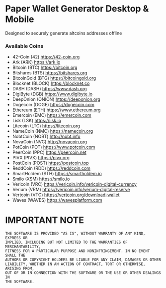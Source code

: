 # Paper Wallet Generator Desktop & Mobile

Designed to securely generate altcoins addresses offline

### Available Coins

- 42-Coin (42) https://42-coin.org
- Ark (ARK) https://ark.io
- Bitcoin (BTC) https://bitcoin.org
- Bitshares (BTS) https://bitshares.org
- BitcoinGold (BTG) https://bitcoingold.org
- Blocknet (BLOCK) https://blocknet.co
- DASH (DASH) https://www.dash.org
- DigiByte (DGB) https://www.digibyte.io
- DeepOnion (ONION) https://deeponion.org
- Dogecoin (DOGE) https://dogecoin.com
- Ethereum (ETH) https://www.ethereum.org
- Emercoin (EMC) https://emercoin.com
- Lisk (LSK) https://lisk.io
- Litecoin (LTC) https://litecoin.org
- NameCoin (NMC) https://namecoin.org
- NobtCoin (NOBT) http://nobt.info
- NovaCoin (NVC) http://novacoin.org
- PotCoin (POT) https://www.potcoin.com
- PeerCoin (PPC) https://peercoin.net
- PIVX (PIVX) https://pivx.org
- PostCoin (POST) https://postcoin.top
- ReddCoin (RDD) https://reddcoin.com
- SmartHoldem (STH) https://smartholdem.io
- Smilo (XSM) https://smilo.io
- Vericoin (VRC) https://vericoin.info/vericoin-digital-currency
- Verium (VRM) https://vericoin.info/verium-digital-reserve
- Vertcoin (VTC) https://vertcoin.org/download-wallet
- Waves (WAVES) https://wavesplatform.com

# IMPORTANT NOTE

    THE SOFTWARE IS PROVIDED "AS IS", WITHOUT WARRANTY OF ANY KIND, EXPRESS OR
    IMPLIED, INCLUDING BUT NOT LIMITED TO THE WARRANTIES OF MERCHANTABILITY,
    FITNESS FOR A PARTICULAR PURPOSE AND NONINFRINGEMENT. IN NO EVENT SHALL THE
    AUTHORS OR COPYRIGHT HOLDERS BE LIABLE FOR ANY CLAIM, DAMAGES OR OTHER
    LIABILITY, WHETHER IN AN ACTION OF CONTRACT, TORT OR OTHERWISE, ARISING FROM,
    OUT OF OR IN CONNECTION WITH THE SOFTWARE OR THE USE OR OTHER DEALINGS IN
    THE SOFTWARE.
